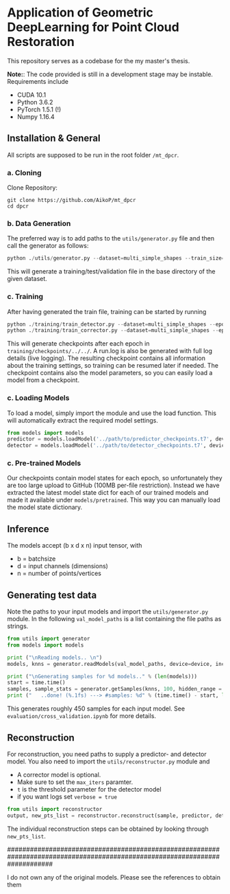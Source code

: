 # Application of Geometric DeepLearning for Point Cloud Restoration

This repository serves as a codebase for the my master's thesis.

**Note:**: 
The code provided is still in a development stage may be instable.
Requirements include
* CUDA 10.1
* Python 3.6.2
* PyTorch 1.5.1 (!)
* Numpy 1.16.4

## Installation & General

All scripts are supposed to be run in the root folder `/mt_dpcr`.

### a. Cloning

Clone Repository:

```git
git clone https://github.com/AikoP/mt_dpcr
cd dpcr
```

### b. Data Generation

The preferred way is to add paths to the `utils/generator.py` file and then call the generator as follows:

```python
python ./utils/generator.py --dataset=multi_simple_shapes --train_size=200 --test_size=20 --val_size=100 --h_min=3 --h_max=6 --n_min=3 --n_max=6
```

This will generate a training/test/validation file in the base directory of the given dataset.

### c. Training

After having generated the train file, training can be started by running

```python
python ./training/train_detector.py --dataset=multi_simple_shapes --epochs=10 --batch_size=4 --lr=0.0005 --model=cnet
python ./training/train_corrector.py --dataset=multi_simple_shapes --epochs=10 --batch_size=4 --lr=0.0005 --model=cnet
```

This will generate checkpoints after each epoch in `training/checkpoints/../../`.
A run.log is also be generated with full log details (live logging).
The resulting checkpoint contains all information about the training settings, so training can be resumed later if needed.
The checkpoint contains also the model parameters, so you can easily load a model from a checkpoint.

### c. Loading Models

To load a model, simply import the module and use the load function.
This will automatically extract the required model settings.

```python
from models import models
predictor = models.loadModel('../path/to/predictor_checkpoints.t7', device=device)
detector = models.loadModel('../path/to/detector_checkpoints.t7', device=device)
```

### c. Pre-trained Models

Our checkpoints contain model states for each epoch, so unfortunately they are too large upload to GitHub (100MB per-file restriction).
Instead we have extracted the latest model state dict for each of our trained models and made it available under `models/pretrained`.
This way you can manually load the model state dictionary.

## Inference

The models accept (b x d x n) input tensor, with
* b = batchsize
* d = input channels (dimensions)
* n = number of points/vertices

## Generating test data

Note the paths to your input models and import the `utils/generator.py` module.
In the following `val_model_paths` is a list containing the file paths as strings.

```python
from utils import generator
from models import models

print ("\nReading models.. \n")
models, knns = generator.readModels(val_model_paths, device=device, incrementKNNid = False)

print ("\nGenerating samples for %d models.." % (len(models)))
start = time.time()
samples, sample_stats = generator.getSamples(knns, 100, hidden_range = (3,6), iteration_range = (3,6))
print ("   ..done! (%.1fs) ---> #samples: %d" % (time.time() - start, len(samples)))
```

This generates roughly 450 samples for each input model.
See `evaluation/cross_validation.ipynb` for more details.

## Reconstruction

For reconstruction, you need paths to supply a predictor- and detector model.
You also need to import the `utils/reconstructor.py` module and

* A corrector model is optional.
* Make sure to set the `max_iters` paramter.
* `t` is the threshold parameter for the detector model
* if you want logs set `verbose = true`

```python
from utils import reconstructor
output, new_pts_list = reconstructor.reconstruct(sample, predictor, detector, corrector=corrector, corrector_stage=5, max_iters=10, t=0.9, verbose=True)
```

The individual reconstruction steps can be obtained by looking through `new_pts_list`.

############################################################################################################################

I do not own any of the original models. Please see the references to obtain them